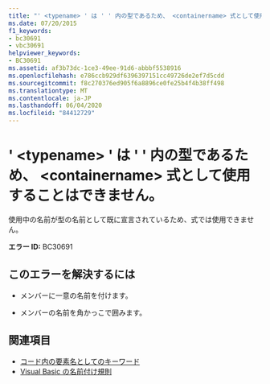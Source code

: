 ```yaml
---
title: "' <typename> ' は ' ' 内の型であるため、 <containername> 式として使用することはできません。"
ms.date: 07/20/2015
f1_keywords:
- bc30691
- vbc30691
helpviewer_keywords:
- BC30691
ms.assetid: af3b73dc-1ce3-49ee-91d6-abbbf5538916
ms.openlocfilehash: e786ccb929df6396397151cc49726de2ef7d5cdd
ms.sourcegitcommit: f8c270376ed905f6a8896ce0fe25b4f4b38ff498
ms.translationtype: MT
ms.contentlocale: ja-JP
ms.lasthandoff: 06/04/2020
ms.locfileid: "84412729"
---
```

# <a name="typename-is-a-type-in-containername-and-cannot-be-used-as-an-expression"></a>' \<typename> ' は ' ' 内の型であるため、 \<containername> 式として使用することはできません。
使用中の名前が型の名前として既に宣言されているため、式では使用できません。  
  
 **エラー ID:** BC30691  
  
## <a name="to-correct-this-error"></a>このエラーを解決するには  
  
- メンバーに一意の名前を付けます。  
  
- メンバーの名前を角かっこで囲みます。  
  
## <a name="see-also"></a>関連項目

- [コード内の要素名としてのキーワード](../programming-guide/program-structure/keywords-as-element-names-in-code.md)
- [Visual Basic の名前付け規則](../programming-guide/program-structure/naming-conventions.md)
